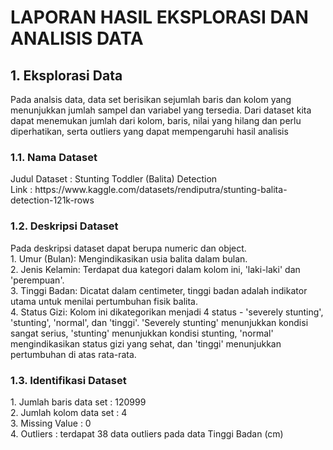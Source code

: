 <h1>LAPORAN HASIL EKSPLORASI DAN ANALISIS DATA</h1>
<h2> 1. Eksplorasi Data</h2>
Pada analsis data, data set berisikan sejumlah baris dan kolom yang menunjukkan jumlah sampel dan variabel yang tersedia. Dari dataset kita dapat menemukan jumlah dari kolom, baris, nilai yang hilang dan perlu diperhatikan, serta outliers yang dapat mempengaruhi hasil analisis
<h3>1.1. Nama Dataset</h3>
Judul Dataset : Stunting Toddler (Balita) Detection <br/>
Link : https://www.kaggle.com/datasets/rendiputra/stunting-balita-detection-121k-rows
<h3>1.2. Deskripsi Dataset</h3>
Pada deskripsi dataset dapat berupa numeric dan object.<br/>
1. Umur (Bulan): Mengindikasikan usia balita dalam bulan.<br/>
2. Jenis Kelamin: Terdapat dua kategori dalam kolom ini, 'laki-laki' dan 'perempuan'.<br/>
3. Tinggi Badan: Dicatat dalam centimeter, tinggi badan adalah indikator utama untuk menilai pertumbuhan fisik balita.<br/>
4. Status Gizi: Kolom ini dikategorikan menjadi 4 status - 'severely stunting', 'stunting', 'normal', dan 'tinggi'. 'Severely stunting' menunjukkan kondisi sangat serius, 'stunting' menunjukkan kondisi stunting, 'normal' mengindikasikan status gizi yang sehat, dan 'tinggi' menunjukkan pertumbuhan di atas rata-rata. <br/>
<h3>1.3. Identifikasi Dataset</h3>
1. Jumlah baris data set : 120999 <br/>
2. Jumlah kolom data set : 4 <br/>
3. Missing Value : 0 <br/>
4. Outliers : terdapat 38 data outliers pada data Tinggi Badan (cm)<br/>
